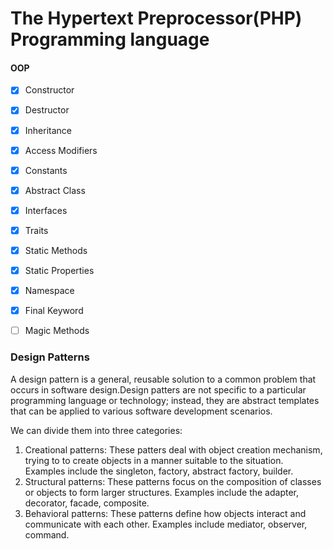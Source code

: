 # The Hypertext Preprocessor(PHP) Programming language

#### OOP
- [x] Constructor
- [x] Destructor
- [x] Inheritance
- [x] Access Modifiers
- [x] Constants
- [x] Abstract Class
- [x] Interfaces
- [x] Traits
- [x] Static Methods
- [x] Static Properties
- [x] Namespace
- [x] Final Keyword
- [ ] Magic Methods


### Design Patterns
A design pattern is a general, reusable solution to a common problem that occurs in software design.Design patters are not specific to a particular programming language or technology; instead, they are abstract templates that can be applied to various software development scenarios.

We can divide them into three categories:
1. Creational patterns: These patters deal with object creation mechanism, trying to to create objects in a manner suitable to the situation. Examples include the singleton, factory, abstract factory, builder. 
2. Structural patterns: These patterns focus on the composition of classes or objects to form larger structures. Examples include the adapter, decorator, facade, composite.
3. Behavioral patterns: These patterns define how objects interact and communicate with each other. Examples include mediator, observer, command.

